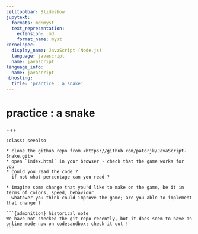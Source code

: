 ```yaml
---
celltoolbar: Slideshow
jupytext:
  formats: md:myst
  text_representation:
    extension: .md
    format_name: myst
kernelspec:
  display_name: JavaScript (Node.js)
  language: javascript
  name: javascript
language_info:
  name: javascript
nbhosting:
  title: 'practice : a snake'
---
```


# practice : a snake

+++

````{admonition} the snake in JS
:class: seealso

* clone the github repo from <https://github.com/patorjk/JavaScript-Snake.git>
* open `index.html` in your browser - check that the game works for you
* could you read the code ?  
  if not what percentage can you read ?

* imagine some change that you'd like to make on the game, be it in terms of colors, speed, behaviour
  whatever you think could improve the game; are you able to implement that change ?
  
```{admonition} historical note
We have not checked the git repo recently, but it does seem to have an online mode now on codesandbox; check it out !
```
````
